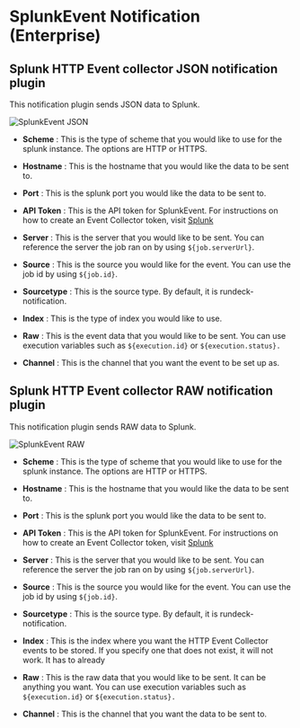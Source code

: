 # SplunkEvent Notification (Enterprise)

## Splunk HTTP Event collector JSON notification plugin
This notification plugin sends JSON data to Splunk.

![SplunkEvent JSON](~@assets/img/splunk_json.png)

- **Scheme**
: This is the type of scheme that you would like to use for the splunk instance. The options are HTTP or HTTPS.

- **Hostname**
: This is the hostname that you would like the data to be sent to.

- **Port**
: This is the splunk port you would like the data to be sent to. 

- **API Token**
: This is the API token for SplunkEvent. For instructions on how to create an Event Collector token, visit [Splunk](https://docs.splunk.com/Documentation/Splunk/8.0.5/Data/UsetheHTTPEventCollector)

- **Server**
:  This is the server that you would like to be sent. You can reference the server the job ran on by using `${job.serverUrl}`.

- **Source**
: This is the source you would like for the event. You can use the job id by using `${job.id}`.

- **Sourcetype**
: This is the source type. By default, it is rundeck-notification. 

- **Index**
: This is the type of index you would like to use. 

- **Raw**
: This is the event data that you would like to be sent. You can use execution variables such as `${execution.id}` or `${execution.status}.`

- **Channel**
: This is the channel that you want the event to be set up as. 


## Splunk HTTP Event collector RAW notification plugin
This notification plugin sends RAW data to Splunk.

![SplunkEvent RAW](~@assets/img/splunk_raw.png)


- **Scheme**
: This is the type of scheme that you would like to use for the splunk instance. The options are HTTP or HTTPS.

- **Hostname**
: This is the hostname that you would like the data to be sent to.

- **Port**
: This is the splunk port you would like the data to be sent to. 

- **API Token**
: This is the API token for SplunkEvent. For instructions on how to create an Event Collector token, visit [Splunk](https://docs.splunk.com/Documentation/Splunk/8.0.5/Data/UsetheHTTPEventCollector)

- **Server**
:  This is the server that you would like to be sent. You can reference the server the job ran on by using `${job.serverUrl}`.

- **Source**
: This is the source you would like for the event. You can use the job id by using `${job.id}`.

- **Sourcetype**
: This is the source type. By default, it is rundeck-notification. 

- **Index**
: This is the index where you want the HTTP Event Collector events to be stored. If you specify one that does not exist, it will not work. It has to already 

- **Raw**
: This is the raw data that you would like to be sent. It can be anything you want. You can use execution variables such as `${execution.id}` or `${execution.status}.`

- **Channel**
: This is the channel that you want the data to be sent to.